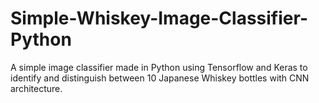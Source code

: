 # Simple-Whiskey-Image-Classifier-Python
A simple image classifier made in Python using Tensorflow and Keras to identify and distinguish between 10 Japanese Whiskey bottles with CNN architecture.
